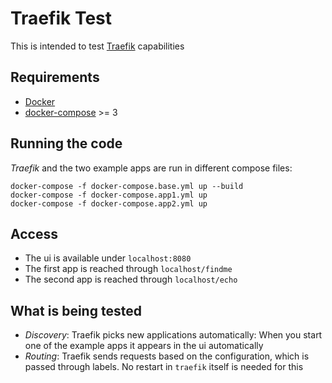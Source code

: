 # Traefik Test

This is intended to test [Traefik](https://traefik.io/) capabilities

## Requirements

- [Docker](https://www.docker.com/) 
- [docker-compose](https://docs.docker.com/compose/) >= 3

## Running the code

_Traefik_ and the two example apps are run in different compose files:

```
docker-compose -f docker-compose.base.yml up --build
docker-compose -f docker-compose.app1.yml up
docker-compose -f docker-compose.app2.yml up
```

## Access

- The ui is available under `localhost:8080`
- The first app is reached through `localhost/findme`
- The second app is reached through `localhost/echo`

## What is being tested

- *Discovery*: Traefik picks new applications automatically: When you start one of the example apps it appears in the ui automatically
- *Routing*: Traefik sends requests based on the configuration, which is passed through labels. No restart in `traefik` itself is needed for this
